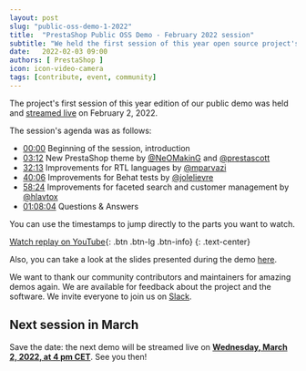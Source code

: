 ```yaml
---
layout: post
slug: "public-oss-demo-1-2022"
title:  "PrestaShop Public OSS Demo - February 2022 session"
subtitle: "We held the first session of this year open source project's public demo"
date:   2022-02-03 09:00
authors: [ PrestaShop ]
icon: icon-video-camera
tags: [contribute, event, community]
---
```


The project's first session of this year edition of our public demo was held and [streamed live](https://www.youtube.com/watch?v=MrLdVbTtxjE) on February 2, 2022.

The session's agenda was as follows:

- [00:00](https://www.youtube.com/watch?v=MrLdVbTtxjE) Beginning of the session, introduction
- [03:12](https://youtu.be/MrLdVbTtxjE?t=192) New PrestaShop theme by [@NeOMakinG](https://github.com/NeOMakinG) and [@prestascott](https://github.com/prestascott)
- [32:13](https://youtu.be/MrLdVbTtxjE?t=1933) Improvements for RTL languages by [@mparvazi](https://github.com/mparvazi)
- [40:06](https://youtu.be/MrLdVbTtxjE?t=2406) Improvements for Behat tests by [@jolelievre](https://github.com/jolelievre)
- [58:24](https://youtu.be/MrLdVbTtxjE?t=3504) Improvements for faceted search and customer management by [@hlavtox](https://github.com/hlavtox)
- [01:08:04](https://youtu.be/MrLdVbTtxjE?t=4084) Questions & Answers


You can use the timestamps to jump directly to the parts you want to watch.

[Watch replay on YouTube](https://www.youtube.com/watch?v=MrLdVbTtxjE){: .btn .btn-lg .btn-info}
{: .text-center}

Also, you can take a look at the slides presented during the demo [here](https://docs.google.com/presentation/d/1DWozNK048VKegQmQWDyPKexiCW4fLcOAqokBKpdavCU/edit?usp=sharing).

We want to thank our community contributors and maintainers for amazing demos again. We are available for feedback about the project and the software. We invite everyone to join us on [Slack](https://www.prestashop-project.org/slack/).

## Next session in March

Save the date: the next demo will be streamed live on [**Wednesday, March 2, 2022, at 4 pm CET**](https://www.youtube.com/watch?v=va5zbBNjIag). See you then!
